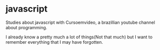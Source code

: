 # javascript
Studies about javascript with Cursoemvideo, a brazillian youtube channel about programming. 

I already know a pretty much a lot of things(Not that much) but I want to remember everything that I may have forgotten.
